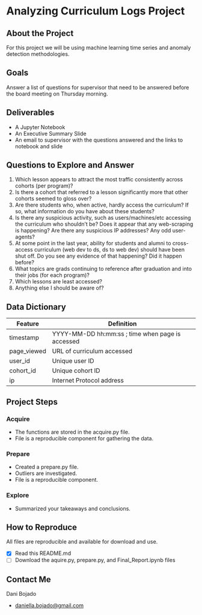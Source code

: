 # Analyzing Curriculum Logs Project

## About the Project
For this project we will be using machine learning time series and anomaly detection methodologies. 

## Goals
Answer a list of questions for supervisor that need to be answered before the board meeting on Thursday morning.

## Deliverables
- A Jupyter Notebook 
- An Executive Summary Slide
- An email to supervisor with the questions answered and the links to notebook and slide

## Questions to Explore and Answer
1. Which lesson appears to attract the most traffic consistently across cohorts (per program)?
2.	Is there a cohort that referred to a lesson significantly more that other cohorts seemed to gloss over? 
3.	Are there students who, when active, hardly access the curriculum? If so, what information do you have about these students? 
4.	Is there any suspicious activity, such as users/machines/etc accessing the curriculum who shouldn’t be? Does it appear that any web-scraping is happening? Are there any suspicious IP addresses? Any odd user-agents? 
5.	At some point in the last year, ability for students and alumni to cross-access curriculum (web dev to ds, ds to web dev) should have been shut off. Do you see any evidence of that happening? Did it happen before? 
6.	What topics are grads continuing to reference after graduation and into their jobs (for each program)? 
7.	Which lessons are least accessed? 
8.	Anything else I should be aware of? 


## Data Dictionary
| Feature | Definition |
|---------------------------|--------------------------------------------------|
| timestamp     | YYYY-MM-DD hh:mm:ss ; time when page is accessed|  
| page_viewed   | URL of curriculum accessed |  
| user_id	    | Unique user ID|  
| cohort_id     | Unique cohort ID|  
| ip            | Internet Protocol address  |  



## Project Steps
### Acquire
- The functions are stored in the acquire.py file.
- File is a reproducible component for gathering the data.

### Prepare
- Created a prepare.py file. 
- Outliers are investigated.
- File is a reproducible component.

### Explore
- Summarized your takeaways and conclusions.  


## How to Reproduce
All files are reproducible and available for download and use.
- [x] Read this README.md
- [ ] Download the aquire.py, prepare.py, and Final_Report.ipynb files

## Contact Me 
Dani Bojado
- daniella.bojado@gmail.com 
